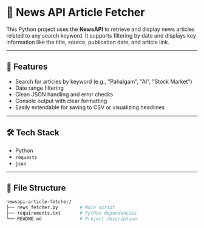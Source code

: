 
# 📰 News API Article Fetcher

This Python project uses the **NewsAPI** to retrieve and display news articles related to any search keyword. It supports filtering by date and displays key information like the title, source, publication date, and article link.

---

## 🚀 Features

- Search for articles by keyword (e.g., "Pahalgam", "AI", "Stock Market")
- Date range filtering
- Clean JSON handling and error checks
- Console output with clear formatting
- Easily extendable for saving to CSV or visualizing headlines

---

## 🛠 Tech Stack

- Python
- `requests`
- `json`

---

## 📁 File Structure

```bash
newsapi-article-fetcher/
├── news_fetcher.py        # Main script
├── requirements.txt       # Python dependencies
└── README.md              # Project description
